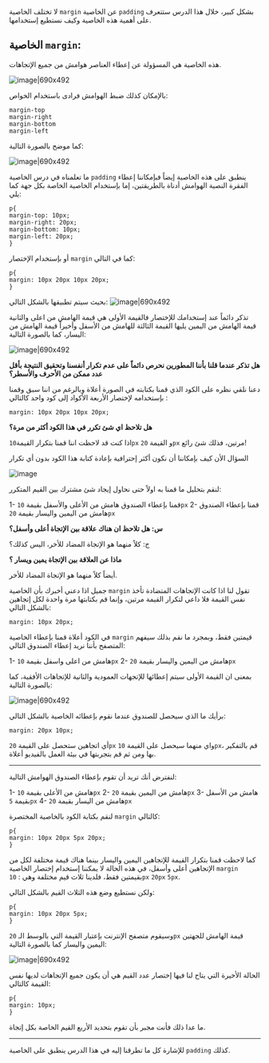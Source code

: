 لا تختلف الخاصية `margin` عن الخاصية `padding` بشكل كبير، خلال هذا الدرس ستتعرف على أهمية هذه الخاصية وكيف نستطيع إستخدامها.


## الخاصية `margin`:

هذه الخاصية هي المسؤولة عن إعطاء العناصر هوامش من جميع الإتجاهات.

![image|690x492](./assets/1.jpg) 

بالإمكان كذلك ضبط الهوامش فرادى باستخدام الخواص:

```
margin-top
margin-right
margin-bottom
margin-left
```

كما موضح بالصورة التالية:

![image|690x492](./assets/2.jpg) 

ما تعلمناه في درس الخاصية `padding` ينطبق على هذه الخاصية إيضاً فبإمكاننا إعطاء الفقرة النصية الهوامش أدناة بالطريقتين، إما بإستخدام الخاصية الخاصة بكل جهة كما يلي:

```
p{
margin-top: 10px;
margin-right: 20px;
margin-bottom: 10px;
margin-left: 20px;
}
```

أو بإستخدام الإختصار `margin` كما في التالي:

```
p{
margin: 10px 20px 10px 20px;
}
```

بحيث سيتم تطبيقها بالشكل التالي:
![image|690x492](./assets/3.jpg) 

تذكر دائماً عند إستخدامك للإختصار فالقيمة الأولى هي قيمة الهامش من اعلى والثانية قيمة الهامش من اليمين يليها القيمة الثالثة للهامش من الأسفل وأخيراً قيمة الهامش من اليسار، كما بالصورة التالية:

![image|690x492](./assets/4.jpg) 

**هل تذكر عندما قلنا بأننا المطورين نحرص دائماً على عدم تكرار أنفسنا وتحقيق النتيجة بأقل عدد ممكن من الأحرف والأسطر؟**

دعنا نلقي نظره على الكود الذي قمنا بكتابته في الصورة أعلاة وبالرغم من اننا سبق وقمنا بإستخدامه لإختصار الأربعة الأكواد إلى كود واحد كالتالي :

```
margin: 10px 20px 10px 20px;
```


**هل تلاحظ اي شئ تكرر في هذا الكود أكثر من مرة؟**

اذا كنت قد لاحظت اننا قمنا بتكرار القيمة`10px` و القيمة `20px` مرتين، فذلك شئ رائع!

السؤال الأن كيف بإمكاننا أن نكون أكثر إحترافية بإعادة كتابة هذا الكود بدون أي تكرار 

![image](./assets/7.gif) 

لنقم بتحليل ما قمنا به اولاً حتى نحاول إيجاد شئ مشترك بين القيم المتكرر:

1- قمنا بإعطاء الصندوق هامش  من الأعلى والأسفل بقيمة `10px`
2- قمنا بإعطاء الصندوق هامش من اليمين واليسار بقيمة `20px`

**س: هل تلاحظ ان هناك علاقة بين الإتجاة أعلى وأسفل؟**

ج: كلاً منهما هو الإتجاة المضاد للأخر، اليس كذلك؟

**ماذا عن العلاقة بين الإتجاة يمين ويسار ؟**

أيضاً كلاً منهما هو الإتجاة المضاد للأخر.

جميل اذا دعني أخبرك بأن الخاصية `margin` تقول لنا اذا كانت الإتجاهات المتضادة تأخذ نفس القيمة فلا داعي لتكرار القيمة مرتين، وإنما قم بكتابتها مرة واحدة لكل إتجاهين بالشكل التالي:

```
margin: 10px 20px;
```

في الكود أعلاة قمنا بإعطاء الخاصية `margin` قيمتين فقط، وبمجرد ما نقم بذلك سيفهم المتصفح بأننا نريد إعطاء الصندوق التالي:

1-  هامش من اعلى واسفل بقيمة `10px`
2- هامش من اليمين واليسار بقيمة `20px`

بمعنى ان القيمة الأولى سيتم إعطائها للإتجهات العمودية والثانية للإتجاهات الأفقية، كما بالصورة التالية:

![image|690x492](./assets/5.jpg) 

برأيك ما الذي سيحصل للصندوق عندما نقوم بإعطائه الخاصية بالشكل التالي:

```
margin: 20px 10px;
```

أي اتجاهين ستحصل على القيمة `20px` واي منهما سيحصل على القيمة `10px`، قم بالتفكير بها ومن ثم قم بتجربتها في بيئة العمل بالفيديو أعلاة.

---




لنفترض أنك تريد أن تقوم بإعطاء الصندوق الهوامش التالية:

1- هامش من الأعلى بقيمة `10px`
2- هامش من اليمين بقيمة `20px`
3- هامش من الأسفل بقيمة `5px`
4- هامش من اليسار بقيمة `20px`

لنقم بكتابة الكود بالخاصية المختصرة `margin` كالتالي:

```
p{
margin: 10px 20px 5px 20px;
}
```

كما لاحظت قمنا بتكرار القيمة للإتجاهين اليمين واليسار بينما هناك قيمة مختلفة لكل من الإتجاهين أعلى وأسفل، في هذه الحالة لا يمكننا إستخدام إختصار الخاصية `margin` بقيمتين فقط، فلدينا ثلاث قيم مختلفة وهي : `10px` `20px` `5px`.

ولكن نستطيع وضع هذه الثلاث القيم بالشكل التالي:

```
p{
margin: 10px 20px 5px;
}
```

وسيقوم متصفح الإنترنت بإعتبار القيمة التي بالوسط الـ `20px` قيمة الهامش للجهتين اليمين واليسار كما بالصورة التالية:

![image|690x492](./assets/6.jpg) 

الحالة الأخيرة التي يتاح لنا فيها إختصار عدد القيم هي أن يكون جميع الإتجاهات لديها نفس القيمة كالتالي:

```
p{
margin: 10px;
}
```

ما عدا ذلك فأنت مجبر بأن تقوم بتحديد الأربع القيم الخاصة بكل إتجاة.

---

للإشارة كل ما تطرقنا إليه في هذا الدرس ينطبق على الخاصية `padding` كذلك.


